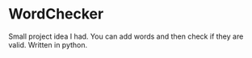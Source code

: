 # WordChecker
Small project idea I had. You can add words and then check if they are valid. Written in python.
